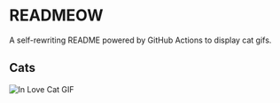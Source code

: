 # READMEOW

A self-rewriting README powered by GitHub Actions to display cat gifs.

## Cats

![In Love Cat GIF](https://media4.giphy.com/media/MDJ9IbxxvDUQM/200.gif?cid=9acd02da1yjyphcgon55s56rsxrakq5ztw6fvfdx02855rd8&ep=v1_gifs_search&rid=200.gif&ct=g)
